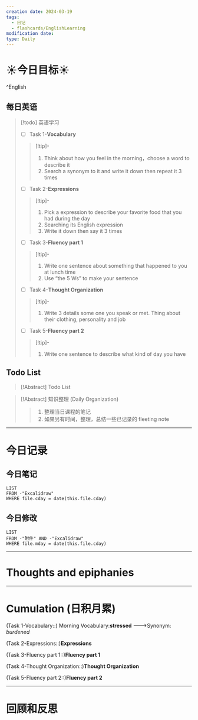 ```yaml
---
creation date: 2024-03-19
tags:
  - 日记
  - flashcards/EnglishLearning
modification date: 
type: Daily
---
```


# ☀今日目标☀
^English
## 每日英语
> [!todo] 英语学习
> - [ ]  Task 1-**Vocabulary**
> >[!tip]- 
> >	1. Think about how you feel in the morning，choose a word to describe it
> >	2. Search a synonym to it and write it down then repeat it 3 times
> - [ ]  Task 2-**Expressions**
> >[!tip]-
> >	1. Pick a expression to describe your favorite food that you had during the day
> >	2. Searching its English expression
> >	3. Write it down then say it 3 times
> - [ ] Task 3-**Fluency part 1**
> > [!tip]-
> >	1. Write one sentence about something that happened to you at lunch time
> >	2. Use “the 5 Ws”  to make your sentence
> - [ ] Task 4-**Thought Organization**
> > [!tip]-
> >	1. Write 3 details some one you speak or met. Thing about their clothing, personality and job
> - [ ] Task 5-**Fluency part 2**
> > [!tip]-
> >	1. Write one sentence to describe what kind of day you have
## Todo List
>[!Abstract] Todo List
>>

>[!Abstract] 知识整理 (Daily Organization)
>>1. 整理当日课程的笔记 
>> 2. 如果另有时间，整理，总结一些已记录的 fleeting note

---
# 今日记录
## 今日笔记
```dataview
LIST 
FROM -"Excalidraw"
WHERE file.cday = date(this.file.cday)
```
## 今日修改
```dataview
LIST 
FROM -"附件" AND -"Excalidraw"
WHERE file.mday = date(this.file.cday) 
```

---
# Thoughts and epiphanies

---
# Cumulation (日积月累)
(Task 1-Vocabulary::) Morning Vocabulary:**stressed**  --->Synonym: *burdened*
<!--SR:!2024-05-01,7,210-->

(Task 2-Expressions::)**Expressions**

(Task 3-Fluency part 1::)**Fluency part 1**

(Task 4-Thought Organization::)**Thought Organization**

(Task 5-Fluency part 2::)**Fluency part 2**

---
# 回顾和反思